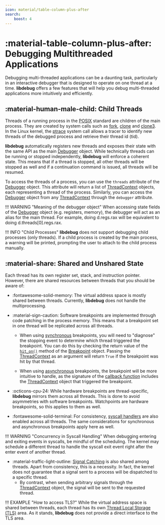 ```yaml
---
icon: material/table-column-plus-after
search:
    boost: 4
---
```

# :material-table-column-plus-after: Debugging Multithreaded Applications
Debugging multi-threaded applications can be a daunting task, particularly in an interactive debugger that is designed to operate on one thread at a time. **libdebug** offers a few features that will help you debug multi-threaded applications more intuitively and efficiently.

## :material-human-male-child: Child Threads
Threads of a running process in the [POSIX](https://en.wikipedia.org/wiki/Pthreads) standard are children of the main process. They are created by system calls such as [fork](https://man7.org/linux/man-pages/man2/fork.2.html), [clone](https://man7.org/linux/man-pages/man2/clone.2.html) and [clone3](https://elixir.bootlin.com/linux/v6.10/source/kernel/fork.c#L3082). In the Linux kernel, the [ptrace](https://man7.org/linux/man-pages/man2/ptrace.2.html) system call allows a tracer to identify new threads of the debugged process and retrieve their thread id (tid).

**libdebug** automatically registers new threads and exposes their state with the same API as the main [Debugger](../../from_pydoc/generated/debugger/debugger/) object. While technically threads can be running or stopped independently, **libdebug** will enforce a coherent state. This means that if a thread is stopped, all other threads will be stopped as well and if a continuation command is issued, all threads will be resumed.

To access the threads of a process, you can use the `threads` attribute of the [Debugger](../../from_pydoc/generated/debugger/debugger/) object. This attribute will return a list of [ThreadContext](../../from_pydoc/generated/state/thread_context/) objects, each representing a thread of the process. Similarly, you can access the [Debugger](../../from_pydoc/generated/debugger/debugger/) object from any [ThreadContext](../../from_pydoc/generated/state/thread_context/) through the `debugger` attribute.

!!! WARNING "Meaning of the debugger object"
    When accessing state fields of the [Debugger](../../from_pydoc/generated/debugger/debugger/) object (e.g. registers, memory), the debugger will act as an alias for the main thread. For example, doing d.regs.rax will be equivalent to doing d.threads[0].regs.rax.

!!! INFO "Child Processes"
    **libdebug** does not support debugging child processes (only threads). If a child process is created by the main process, a warning will be printed, prompting the user to attach to the child process manually.

## :material-share: Shared and Unshared State
Each thread has its own register set, stack, and instruction pointer. However, there are shared resources between threads that you should be aware of:

- :fontawesome-solid-memory: The virtual address space is mostly shared between threads. Currently, **libdebug** does not handle the multiprocessing.

- :material-sign-caution: Software breakpoints are implemented through code patching in the process memory. This means that a breakpoint set in one thread will be replicated across all threads.
    - When using [synchronous](../../stopping_events/debugging_flow) breakpoints, you will need to "diagnose" the stopping event to determine which thread triggered the breakpoint. You can do this by checking the return value of the [`hit_on()`](../../stopping_events/debugging_flow/#hit-records) method of the [Breakpoint](../../from_pydoc/generated/data/breakpoint/) object. Passing the [ThreadContext](../../from_pydoc/generated/state/thread_context/) as an argument will return `True` if the breakpoint was hit by that thread.

    - When using [asynchronous](../../stopping_events/debugging_flow) breakpoints, the breakpoint will be more intuitive to handle, as the signature of the [callback function](../../stopping_events/breakpoints#callback-signature) includes the [ThreadContext](../../from_pydoc/generated/state/thread_context/) object that triggered the breakpoint.

- :octicons-cpu-24: While hardware breakpoints are thread-specific, **libdebug** mirrors them across all threads. This is done to avoid asymmetries with software breakpoints. Watchpoints are hardware breakpoints, so this applies to them as well.

- :fontawesome-solid-terminal: For consistency, [syscall handlers](../../stopping_events/syscalls) are also enabled across all threads. The same considerations for synchronous and asynchronous breakpoints apply here as well.

!!! WARNING "Concurrency in Syscall Handling"
    When debugging entering and exiting events in syscalls, be mindful of the scheduling. The kernel may schedule a different thread to handle the syscall exit event right after the enter event of another thread.

- :material-traffic-light-outline: [Signal Catching](../../stopping_events/signals) is also shared among threads. Apart from consistency, this is a necessity. In fact, the kernel does not guarantee that a signal sent to a process will be dispatched to a specific thread.
    - By contrast, when sending arbitrary signals through the [ThreadContext](../../from_pydoc/generated/state/thread_context/) object, the signal will be sent to the requested thread.


!!! EXAMPLE "How to access TLS?"
    While the virtual address space is shared between threads, each thread has its own [Thread Local Storage (TLS)](https://en.wikipedia.org/wiki/Thread-local_storage) area. As it stands, **libdebug** does not provide a direct interface to the TLS area.